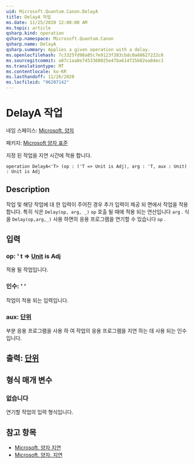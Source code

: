 ```yaml
---
uid: Microsoft.Quantum.Canon.DelayA
title: DelayA 작업
ms.date: 11/25/2020 12:00:00 AM
ms.topic: article
qsharp.kind: operation
qsharp.namespace: Microsoft.Quantum.Canon
qsharp.name: DelayA
qsharp.summary: Applies a given operation with a delay.
ms.openlocfilehash: 7c3325fd98a85c7e9123f383cbdc0a68627222c8
ms.sourcegitcommit: a87c1aa8e7453360025e47ba614f25b02ea84ec3
ms.translationtype: MT
ms.contentlocale: ko-KR
ms.lasthandoff: 11/26/2020
ms.locfileid: "96207142"
---
```

# <a name="delaya-operation"></a>DelayA 작업

네임 스페이스: [Microsoft. 양자](xref:Microsoft.Quantum.Canon)

패키지: [Microsoft 양자 표준](https://nuget.org/packages/Microsoft.Quantum.Standard)


지정 된 작업을 지연 시간에 적용 합니다.

```qsharp
operation DelayA<'T> (op : ('T => Unit is Adj), arg : 'T, aux : Unit) : Unit is Adj
```


## <a name="description"></a>Description

작업 및 해당 작업에 대 한 입력이 주어진 경우 추가 입력이 제공 되 면에서 작업을 적용 합니다.
특히 식은 `Delay(op, arg, _)` `op` 호출 될 때에 적용 되는 연산입니다 `arg` .
식을 `Delay(op,arg,_)` 사용 하면의 응용 프로그램을 연기할 수 있습니다 `op` .

## <a name="input"></a>입력

### <a name="op--t--unit--is-adj"></a>op: ' t => [Unit](xref:microsoft.quantum.lang-ref.unit)  is Adj

적용 될 작업입니다.


### <a name="arg--t"></a>인수: ' '

작업이 적용 되는 입력입니다.


### <a name="aux--unit"></a>aux: [단위](xref:microsoft.quantum.lang-ref.unit)

부분 응용 프로그램을 사용 하 여 작업의 응용 프로그램을 지연 하는 데 사용 되는 인수입니다.



## <a name="output--unit"></a>출력: [단위](xref:microsoft.quantum.lang-ref.unit)



## <a name="type-parameters"></a>형식 매개 변수

### <a name="t"></a>없습니다

연기할 작업의 입력 형식입니다.

## <a name="see-also"></a>참고 항목

- [Microsoft. 양자 지연](xref:Microsoft.Quantum.Canon.Delay)
- [Microsoft. 양자. 지연](xref:Microsoft.Quantum.Canon.Delayed)